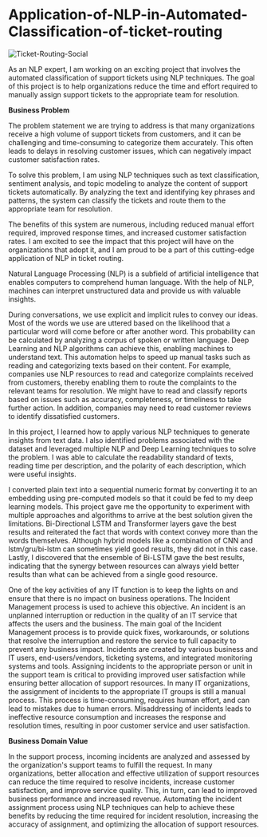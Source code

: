 # Application-of-NLP-in-Automated-Classification-of-ticket-routing

![Ticket-Routing-Social](https://user-images.githubusercontent.com/94658560/235338436-579d028f-5366-4ab2-9c41-f9c23ccacec3.png)

As an NLP expert, I am working on an exciting project that involves the automated classification of support tickets using NLP techniques. The goal of this project is to help organizations reduce the time and effort required to manually assign support tickets to the appropriate team for resolution.

**Business Problem**

The problem statement we are trying to address is that many organizations receive a high volume of support tickets from customers, and it can be challenging and time-consuming to categorize them accurately. This often leads to delays in resolving customer issues, which can negatively impact customer satisfaction rates.

To solve this problem, I am using NLP techniques such as text classification, sentiment analysis, and topic modeling to analyze the content of support tickets automatically. By analyzing the text and identifying key phrases and patterns, the system can classify the tickets and route them to the appropriate team for resolution.

The benefits of this system are numerous, including reduced manual effort required, improved response times, and increased customer satisfaction rates. I am excited to see the impact that this project will have on the organizations that adopt it, and I am proud to be a part of this cutting-edge application of NLP in ticket routing.

Natural Language Processing (NLP) is a subfield of artificial intelligence that enables computers to comprehend human language. With the help of NLP, machines can interpret unstructured data and provide us with valuable insights.

During conversations, we use explicit and implicit rules to convey our ideas. Most of the words we use are uttered based on the likelihood that a particular word will come before or after another word. This probability can be calculated by analyzing a corpus of spoken or written language. Deep Learning and NLP algorithms can achieve this, enabling machines to understand text. This automation helps to speed up manual tasks such as reading and categorizing texts based on their content. For example, companies use NLP resources to read and categorize complaints received from customers, thereby enabling them to route the complaints to the relevant teams for resolution. We might have to read and classify reports based on issues such as accuracy, completeness, or timeliness to take further action. In addition, companies may need to read customer reviews to identify dissatisfied customers.

In this project, I learned how to apply various NLP techniques to generate insights from text data. I also identified problems associated with the dataset and leveraged multiple NLP and Deep Learning techniques to solve the problem. I was able to calculate the readability standard of texts, reading time per description, and the polarity of each description, which were useful insights.

I converted plain text into a sequential numeric format by converting it to an embedding using pre-computed models so that it could be fed to my deep learning models. This project gave me the opportunity to experiment with multiple approaches and algorithms to arrive at the best solution given the limitations. Bi-Directional LSTM and Transformer layers gave the best results and reiterated the fact that words with context convey more than the words themselves. Although hybrid models like a combination of CNN and lstm/gru/bi-lstm can sometimes yield good results, they did not in this case. Lastly, I discovered that the ensemble of Bi-LSTM gave the best results, indicating that the synergy between resources can always yield better results than what can be achieved from a single good resource.

One of the key activities of any IT function is to keep the lights on and ensure that there is no impact on business operations. The Incident Management process is used to achieve this objective. An incident is an unplanned interruption or reduction in the quality of an IT service that affects the users and the business. The main goal of the Incident Management process is to provide quick fixes, workarounds, or solutions that resolve the interruption and restore the service to full capacity to prevent any business impact. Incidents are created by various business and IT users, end-users/vendors, ticketing systems, and integrated monitoring systems and tools. Assigning incidents to the appropriate person or unit in the support team is critical to providing improved user satisfaction while ensuring better allocation of support resources. In many IT organizations, the assignment of incidents to the appropriate IT groups is still a manual process. This process is time-consuming, requires human effort, and can lead to mistakes due to human errors. Misaddressing of incidents leads to ineffective resource consumption and increases the response and resolution times, resulting in poor customer service and user satisfaction.

**Business Domain Value**

In the support process, incoming incidents are analyzed and assessed by the organization's support teams to fulfill the request. In many organizations, better allocation and effective utilization of support resources can reduce the time required to resolve incidents, increase customer satisfaction, and improve service quality. This, in turn, can lead to improved business performance and increased revenue. Automating the incident assignment process using NLP techniques can help to achieve these benefits by reducing the time required for incident resolution, increasing the accuracy of assignment, and optimizing the allocation of support resources.
